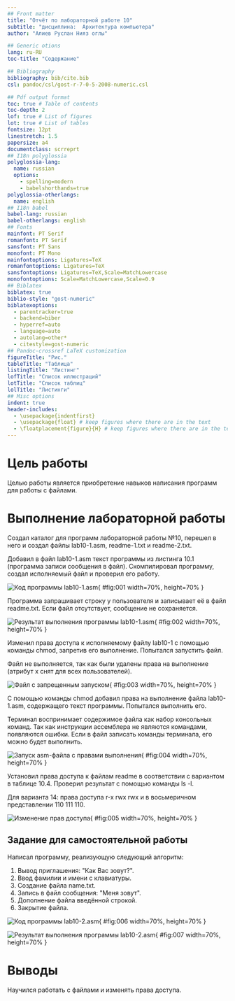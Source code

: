```yaml
---
## Front matter
title: "Отчёт по лабораторной работе 10"
subtitle: "дисциплина:	Архитектура компьютера"
author: "Алиев Руслан Нияз оглы"

## Generic otions
lang: ru-RU
toc-title: "Содержание"

## Bibliography
bibliography: bib/cite.bib
csl: pandoc/csl/gost-r-7-0-5-2008-numeric.csl

## Pdf output format
toc: true # Table of contents
toc-depth: 2
lof: true # List of figures
lot: true # List of tables
fontsize: 12pt
linestretch: 1.5
papersize: a4
documentclass: scrreprt
## I18n polyglossia
polyglossia-lang:
  name: russian
  options:
	- spelling=modern
	- babelshorthands=true
polyglossia-otherlangs:
  name: english
## I18n babel
babel-lang: russian
babel-otherlangs: english
## Fonts
mainfont: PT Serif
romanfont: PT Serif
sansfont: PT Sans
monofont: PT Mono
mainfontoptions: Ligatures=TeX
romanfontoptions: Ligatures=TeX
sansfontoptions: Ligatures=TeX,Scale=MatchLowercase
monofontoptions: Scale=MatchLowercase,Scale=0.9
## Biblatex
biblatex: true
biblio-style: "gost-numeric"
biblatexoptions:
  - parentracker=true
  - backend=biber
  - hyperref=auto
  - language=auto
  - autolang=other*
  - citestyle=gost-numeric
## Pandoc-crossref LaTeX customization
figureTitle: "Рис."
tableTitle: "Таблица"
listingTitle: "Листинг"
lofTitle: "Список иллюстраций"
lotTitle: "Список таблиц"
lolTitle: "Листинги"
## Misc options
indent: true
header-includes:
  - \usepackage{indentfirst}
  - \usepackage{float} # keep figures where there are in the text
  - \floatplacement{figure}{H} # keep figures where there are in the text
---
```


# Цель работы

Целью работы является приобретение навыков написания программ для работы с файлами.

# Выполнение лабораторной работы

Создал каталог для программ лабораторной работы №10, перешел в него и создал файлы lab10-1.asm, readme-1.txt и readme-2.txt.

Добавил в файл lab10-1.asm текст программы из листинга 10.1 (программа записи сообщения в файл). Скомпилировал программу, создал исполняемый файл и проверил его работу.

![Код программы lab10-1.asm](image/01.png){ #fig:001 width=70%, height=70% }

Программа запрашивает строку у пользователя и записывает её в файл readme.txt. Если файл отсутствует, сообщение не сохраняется.

![Результат выполнения программы lab10-1.asm](image/02.png){ #fig:002 width=70%, height=70% }

Изменил права доступа к исполняемому файлу lab10-1 с помощью команды chmod, запретив его выполнение. Попытался запустить файл.

Файл не выполняется, так как были удалены права на выполнение (атрибут x снят для всех пользователей).

![Файл с запрещенным запуском](image/03.png){ #fig:003 width=70%, height=70% }

С помощью команды chmod добавил права на выполнение файла lab10-1.asm, содержащего текст программы. Попытался выполнить его.

Терминал воспринимает содержимое файла как набор консольных команд. Так как инструкции ассемблера не являются командами, появляются ошибки. Если в файл записать команды терминала, его можно будет выполнить.

![Запуск asm-файла с правами выполнения](image/04.png){ #fig:004 width=70%, height=70% }

Установил права доступа к файлам readme в соответствии с вариантом в таблице 10.4. Проверил результат с помощью команды ls -l.

Для варианта 14: права доступа r-x rwx rwx  и в восьмеричном представлении 110 111 110.

![Изменение прав доступа](image/05.png){ #fig:005 width=70%, height=70% }

## Задание для самостоятельной работы

Написал программу, реализующую следующий алгоритм:

1. Вывод приглашения: "Как Вас зовут?".
2. Ввод фамилии и имени с клавиатуры.
3. Создание файла name.txt.
4. Запись в файл сообщения: "Меня зовут".
5. Дополнение файла введённой строкой.
6. Закрытие файла.

![Код программы lab10-2.asm](image/06.png){ #fig:006 width=70%, height=70% }

![Результат выполнения программы lab10-2.asm](image/07.png){ #fig:007 width=70%, height=70% }

# Выводы

Научился работать с файлами и изменять права доступа. 
